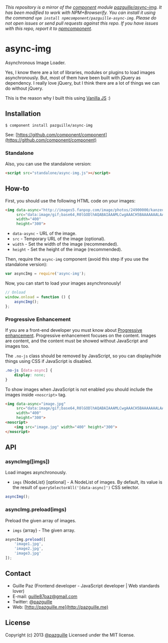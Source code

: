 *This repository is a mirror of the [component](http://component.io) module [pazguille/async-img](http://github.com/pazguille/async-img). It has been modified to work with NPM+Browserify. You can install it using the command `npm install npmcomponent/pazguille-async-img`. Please do not open issues or send pull requests against this repo. If you have issues with this repo, report it to [npmcomponent](https://github.com/airportyh/npmcomponent).*
# async-img

Asynchronous Image Loader.

Yes, I know there are a lot of libraries, modules or plugins to load images asynchronously. But, most of them have been built with jQuery as dependency. I really love jQuery, but I think there are a lot of things we can do without jQuery.

This is the reason why I built this using [Vanilla JS](http://vanilla-js.com) :)

## Installation

    $ component install pazguille/async-img

See: [https://github.com/component/component](https://github.com/component/component)

### Standalone
Also, you can use the standalone version:
```html
<script src="standalone/async-img.js"></script>
```

## How-to

First, you should use the following HTML code on your images:
```html
<img data-async="http://images5.fanpop.com/image/photos/24900000/kanzeon-cats-24910376-800-600.jpg"
     src="data:image/gif;base64,R0lGODlhAQABAIAAAMLCwgAAACH5BAAAAAAALAAAAAABAAEAAAICRAEAOw=="
     width="400"
     height="300">
```
- `data-async` - URL of the image.
- `src` - Temporary URL of the image (optional).
- `width` - Set the width of the image (recommended).
- `height` - Set the height of the image (recommended).

Then, require the `async-img` component (avoid this step if you use the standalone version):
```js
var asyncImg = require('async-img');
```

Now, you can start to load your images asynchronously!

```js
// Onload
window.onload = function () {
    asyncImg();
};
```

### Progressive Enhancement
If you are a front-end developer you must know about [Progressive enhancement](http://alistapart.com/article/understandingprogressiveenhancement).
Progressive enhancement focuses on the content. Images are content, and the content must be showed without JavaScript and images too.

The `.no-js` class should be removed by JavaScript, so you can display/hide things using CSS if JavaScript is disabled.

```css
.no-js [data-async] {
    display: none;
}
```

To show images when JavaScript is not enabled you should include the images inside `<noscript>` tag.
```html
<img data-async="image.jpg"
     src="data:image/gif;base64,R0lGODlhAQABAIAAAMLCwgAAACH5BAAAAAAALAAAAAABAAEAAAICRAEAOw=="
     width="400"
     height="300">
<noscript>
    <img src="image.jpg" width="400" height="300">
</noscript>
```

## API
### asyncImg([imgs])
Load images asynchronously.
- `imgs` {NodeList} [optional] - A NodeList of images. By default, its value is the result of `querySelectorAll('[data-async]')` CSS selector.

```js
asyncImg();
```

### asyncImg.preload(imgs)
Preload the given array of images.
- `imgs` {array} - The given array.

```js
asyncImg.preload([
    'image1.jpg',
    'image2.jpg',
    'image3.jpg'
]);
```

## Contact
- Guille Paz (Frontend developer - JavaScript developer | Web standards lover)
- E-mail: [guille87paz@gmail.com](mailto:guille87paz@gmail.com)
- Twitter: [@pazguille](http://twitter.com/pazguille)
- Web: [http://pazguille.me](http://pazguille.me)

## License
Copyright (c) 2013 [@pazguille](http://twitter.com/pazguille) Licensed under the MIT license.
